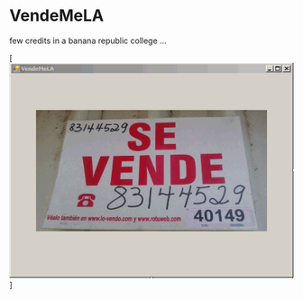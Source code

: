 # VendeMeLA
few credits in a banana republic college ...

[![que no se resistieran, por que sino los mataban ... ](https://raw.githubusercontent.com/rgarro/VendeMeLA/master/VendeMeLA/Untitled-1.png)]
